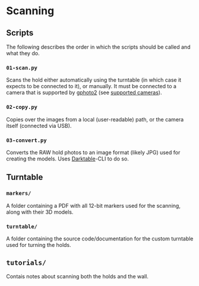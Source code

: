 # Scanning

## Scripts
The following describes the order in which the scripts should be called and what they do.

### `01-scan.py`
Scans the hold either automatically using the turntable (in which case it expects to be connected to it), or manually.
It must be connected to a camera that is supported by [gphoto2](http://gphoto.org/) (see [supported cameras](http://gphoto.org/proj/libgphoto2/support.php)).

### `02-copy.py`
Copies over the images from a local (user-readable) path, or the camera itself (connected via USB).

### `03-convert.py`
Converts the RAW hold photos to an image format (likely JPG) used for creating the models.
Uses [Darktable](https://www.darktable.org/)-CLI to do so.

## Turntable

### `markers/`
A folder containing a PDF with all 12-bit markers used for the scanning, along with their 3D models.

### `turntable/`
A folder containing the source code/documentation for the custom turntable used for turning the holds.

## `tutorials/`
Contais notes about scanning both the holds and the wall.
